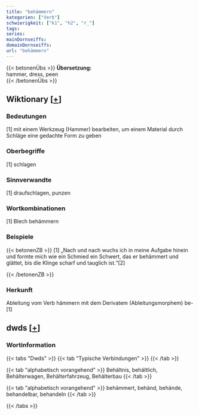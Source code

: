 ```yaml
---
title: "behämmern"
kategorien: ["Verb"]
schwierigkeit: ["k1", "h2", "r_"]
tags:
series:
mainDornseiffs:
domainDornseiffs:
url: "behämmern"
---
```


{{< betonenÜbs >}}
**Übersetzung:**  
hammer, dress, peen  
{{< /betonenÜbs >}}

## Wiktionary [[+](https://de.wiktionary.org/wiki/behämmern)]

### Bedeutungen
[1] mit einem Werkzeug (Hammer) bearbeiten, um einem Material durch Schläge eine gedachte Form zu geben  

### Oberbegriffe
[1] schlagen  

### Sinnverwandte
[1] draufschlagen, punzen  

### Wortkombinationen
[1] Blech behämmern  

### Beispiele
{{< betonenZB >}}
[1] „Nach und nach wuchs ich in meine Aufgabe hinein und formte mich wie ein Schmied ein Schwert, das er behämmert und glättet, bis die Klinge scharf und tauglich ist.“[2]  

{{< /betonenZB >}}
### Herkunft
Ableitung vom Verb hämmern mit dem Derivatem (Ableitungsmorphem) be-[1]  



## dwds [[+](https://www.dwds.de/wb/behämmern)]

### Wortinformation
{{< tabs "Dwds" >}}
{{< tab "Typische Verbindungen" >}}
{{< /tab >}}

{{< tab "alphabetisch vorangehend" >}}
Behältnis, behältlich, Behälterwagen, Behälterfahrzeug, Behälterbau
{{< /tab >}}

{{< tab "alphabetisch vorangehend" >}}
behämmert, behänd, behände, behandelbar, behandeln
{{< /tab >}}

{{< /tabs >}}

